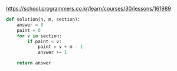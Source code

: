 
https://school.programmers.co.kr/learn/courses/30/lessons/161989

```python
def solution(n, m, section):
    answer = 0
    paint = 0
    for v in section:
        if paint < v:
            paint = v + m - 1
            answer += 1

    return answer
```